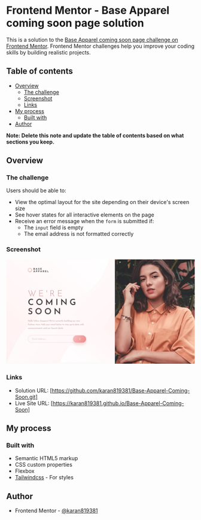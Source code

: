 # Frontend Mentor - Base Apparel coming soon page solution

This is a solution to the [Base Apparel coming soon page challenge on Frontend Mentor](https://www.frontendmentor.io/challenges/base-apparel-coming-soon-page-5d46b47f8db8a7063f9331a0). Frontend Mentor challenges help you improve your coding skills by building realistic projects. 

## Table of contents

- [Overview](#overview)
  - [The challenge](#the-challenge)
  - [Screenshot](#screenshot)
  - [Links](#links)
- [My process](#my-process)
  - [Built with](#built-with)
- [Author](#author)

**Note: Delete this note and update the table of contents based on what sections you keep.**

## Overview

### The challenge

Users should be able to:

- View the optimal layout for the site depending on their device's screen size
- See hover states for all interactive elements on the page
- Receive an error message when the `form` is submitted if:
  - The `input` field is empty
  - The email address is not formatted correctly

### Screenshot

![](./design/desktop-design.jpg)


### Links

- Solution URL: [https://github.com/karan819381/Base-Apparel-Coming-Soon.git]
- Live Site URL: [https://karan819381.github.io/Base-Apparel-Coming-Soon]

## My process

### Built with

- Semantic HTML5 markup
- CSS custom properties
- Flexbox
- [Tailwindcss](https://tailwindcss.com/) - For styles

## Author

- Frontend Mentor - [@karan819381](https://www.frontendmentor.io/profile/karan819381)